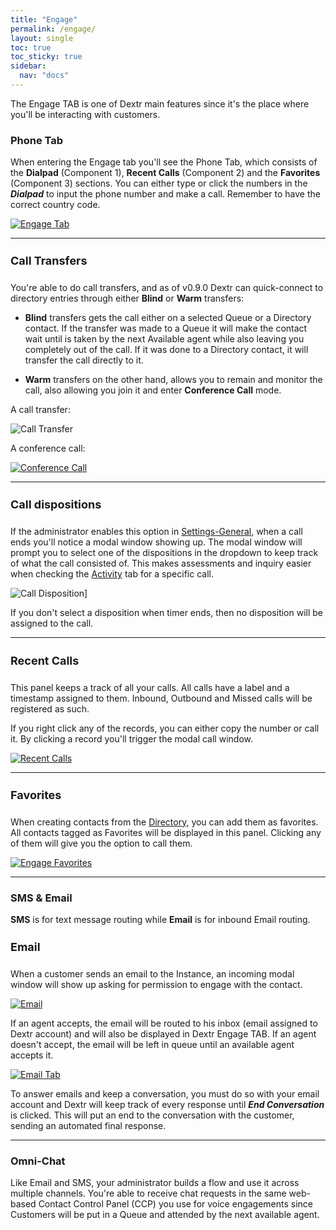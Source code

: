 ```yaml
---
title: "Engage"
permalink: /engage/
layout: single
toc: true
toc_sticky: true
sidebar: 
  nav: "docs"
---
```


The Engage TAB is one of Dextr main features since it's the place where you'll be interacting with customers. 

### Phone Tab

When entering the Engage tab you'll see the Phone Tab, which consists of the **Dialpad** (Component 1), **Recent Calls** (Component 2) and the **Favorites** (Component 3) sections. You can either type or click the numbers in the ***Dialpad*** to input the phone number and make a call. Remember to have the correct country code.

[![Engage Tab](/assets/images/engage-tab.jpg)](/assets/images/engage-tab.jpg)


----

#### Call Transfers

You're able to do call transfers, and as of v0.9.0 Dextr can quick-connect to directory entries through either **Blind** or **Warm** transfers: 

- **Blind** transfers gets the call either on a selected Queue or a Directory contact. If the transfer was made to a Queue it will  make the contact wait until is taken by the next Available agent while also leaving you completely out of the call. If it was done to a Directory contact, it will transfer the call directly to it.

- **Warm** transfers on the other hand, allows you to remain and monitor the call, also allowing you join it and enter **Conference Call** mode.

A call transfer:

![Call Transfer](/assets/images/transfer-call.gif)

A conference call:

[![Conference Call](/assets/images/conference-call.jpg)](/assets/images/conference-call.jpg)

----
#### Call dispositions

If the administrator enables this option in [Settings-General](/settings/), when a call ends you'll notice a modal window showing up. The modal window will prompt you to select one of the dispositions in the dropdown to keep track of what the call consisted of. This makes assessments and inquiry easier when checking the [Activity](/activity/) tab for a specific call.

![Call Disposition](/assets/images/call-disposition.gif)]

If you don't select a disposition when timer ends, then no disposition will be assigned to the call.

----

#### Recent Calls

This panel keeps a track of all your calls. All calls have a label and a timestamp assigned to them. Inbound, Outbound and Missed calls will be registered as such.

If you right click any of the records, you can either copy the number or call it. By clicking a record you'll trigger the modal call window.

[![Recent Calls](/assets/images/recent-calls.jpg)](/assets/images/recent-calls.jpg)

----

#### Favorites

When creating contacts from the [Directory](/directory/), you can add them as favorites. All contacts tagged as Favorites will be displayed in this panel. Clicking any of them will give you the option to call them.

[![Engage Favorites](/assets/images/engage-favorites.jpg)](/assets/images/engage-favorites.jpg)

----

### SMS & Email

**SMS** is for text message routing while **Email** is for inbound Email routing. 

#### Email

When a customer sends an email to the Instance, an incoming modal window will show up asking for permission to engage with the contact.

[![Email](/assets/images/emailDocs.jpg)](/assets/images/emailDocs.jpg)

If an agent accepts, the email will be routed to his inbox (email assigned to Dextr account) and will also be displayed in Dextr Engage TAB. If an agent doesn't accept, the email will be left in queue until an available agent accepts it.

[![Email Tab](/assets/images/emailTab.jpg)](/assets/images/emailTab.jpg)

To answer emails and keep a conversation, you must do so with your email account and Dextr will keep track of every response until ***End Conversation*** is clicked. This will put an end to the conversation with the customer, sending an automated final response.  

----
### Omni-Chat

Like Email and SMS, your administrator builds a flow and use it across multiple channels. You're able to receive chat requests in the same web-based Contact Control Panel (CCP) you use for voice engagements since Customers will be put in a Queue and attended by the next available agent.

<style>
   h4 {
      font-size: 18px;
   }
</style>